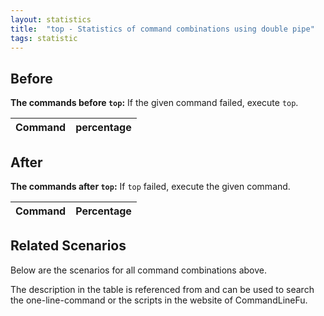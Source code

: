 ```yaml
---
layout: statistics
title:  "top - Statistics of command combinations using double pipe"
tags: statistic
---
```


## Before

__The commands before `top`:__ If the given command failed, execute `top`.

| Command | percentage |
|--------|--------|



## After

__The commands after `top`:__ If `top` failed, execute the given command.

| Command | Percentage | 
|-------|--------|



## Related Scenarios

Below are the scenarios for all command combinations above.

The description in the table is referenced from and can be used to search the one-line-command or the scripts in the website of CommandLineFu.




